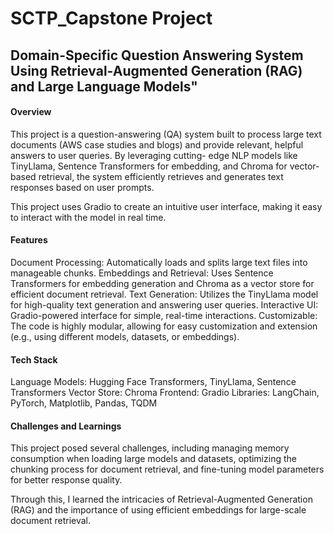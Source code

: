 # SCTP_Capstone Project<br>
## Domain-Specific Question Answering System Using Retrieval-Augmented Generation (RAG) and Large Language Models"

#### Overview<br> 
This project is a question-answering (QA) system built to process large text documents (AWS case studies and blogs) and provide relevant, helpful answers to user queries. By leveraging cutting-
edge NLP models like TinyLlama, Sentence Transformers for embedding, and Chroma for vector-based retrieval, the system efficiently retrieves and generates text responses based on user prompts.

This project uses Gradio to create an intuitive user interface, making it easy to interact with the model in real time.

#### Features<br>
Document Processing: Automatically loads and splits large text files into manageable chunks.
Embeddings and Retrieval: Uses Sentence Transformers for embedding generation and Chroma as a vector store for efficient document retrieval.
Text Generation: Utilizes the TinyLlama model for high-quality text generation and answering user queries.
Interactive UI: Gradio-powered interface for simple, real-time interactions.
Customizable: The code is highly modular, allowing for easy customization and extension (e.g., using different models, datasets, or embeddings).

#### Tech Stack<br>
Language Models: Hugging Face Transformers, TinyLlama, Sentence Transformers
Vector Store: Chroma
Frontend: Gradio
Libraries: LangChain, PyTorch, Matplotlib, Pandas, TQDM

#### Challenges and Learnings<br>
This project posed several challenges, including managing memory consumption when loading large models and datasets, optimizing the chunking process for document retrieval, and fine-tuning model parameters for better response quality.

Through this, I learned the intricacies of Retrieval-Augmented Generation (RAG) and the importance of using efficient embeddings for large-scale document retrieval.
